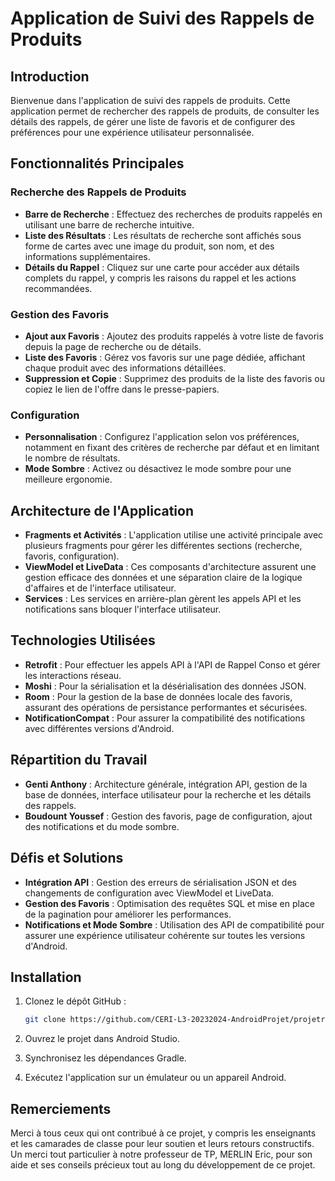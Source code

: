# Application de Suivi des Rappels de Produits

## Introduction

Bienvenue dans l'application de suivi des rappels de produits. Cette application permet de rechercher des rappels de produits, de consulter les détails des rappels, de gérer une liste de favoris et de configurer des préférences pour une expérience utilisateur personnalisée.

## Fonctionnalités Principales

### Recherche des Rappels de Produits

- **Barre de Recherche** : Effectuez des recherches de produits rappelés en utilisant une barre de recherche intuitive.
- **Liste des Résultats** : Les résultats de recherche sont affichés sous forme de cartes avec une image du produit, son nom, et des informations supplémentaires.
- **Détails du Rappel** : Cliquez sur une carte pour accéder aux détails complets du rappel, y compris les raisons du rappel et les actions recommandées.

### Gestion des Favoris

- **Ajout aux Favoris** : Ajoutez des produits rappelés à votre liste de favoris depuis la page de recherche ou de détails.
- **Liste des Favoris** : Gérez vos favoris sur une page dédiée, affichant chaque produit avec des informations détaillées.
- **Suppression et Copie** : Supprimez des produits de la liste des favoris ou copiez le lien de l'offre dans le presse-papiers.

### Configuration

- **Personnalisation** : Configurez l'application selon vos préférences, notamment en fixant des critères de recherche par défaut et en limitant le nombre de résultats.
- **Mode Sombre** : Activez ou désactivez le mode sombre pour une meilleure ergonomie.

## Architecture de l'Application

- **Fragments et Activités** : L'application utilise une activité principale avec plusieurs fragments pour gérer les différentes sections (recherche, favoris, configuration).
- **ViewModel et LiveData** : Ces composants d'architecture assurent une gestion efficace des données et une séparation claire de la logique d'affaires et de l'interface utilisateur.
- **Services** : Les services en arrière-plan gèrent les appels API et les notifications sans bloquer l'interface utilisateur.

## Technologies Utilisées

- **Retrofit** : Pour effectuer les appels API à l'API de Rappel Conso et gérer les interactions réseau.
- **Moshi** : Pour la sérialisation et la désérialisation des données JSON.
- **Room** : Pour la gestion de la base de données locale des favoris, assurant des opérations de persistance performantes et sécurisées.
- **NotificationCompat** : Pour assurer la compatibilité des notifications avec différentes versions d'Android.

## Répartition du Travail

- **Genti Anthony** : Architecture générale, intégration API, gestion de la base de données, interface utilisateur pour la recherche et les détails des rappels.
- **Boudount Youssef** : Gestion des favoris, page de configuration, ajout des notifications et du mode sombre.

## Défis et Solutions

- **Intégration API** : Gestion des erreurs de sérialisation JSON et des changements de configuration avec ViewModel et LiveData.
- **Gestion des Favoris** : Optimisation des requêtes SQL et mise en place de la pagination pour améliorer les performances.
- **Notifications et Mode Sombre** : Utilisation des API de compatibilité pour assurer une expérience utilisateur cohérente sur toutes les versions d'Android.

## Installation

1. Clonez le dépôt GitHub :

   ```bash
   git clone https://github.com/CERI-L3-20232024-AndroidProjet/projetrappelconso-boudount_genti.git
   ```
2. Ouvrez le projet dans Android Studio.
3. Synchronisez les dépendances Gradle.
4. Exécutez l'application sur un émulateur ou un appareil Android.

## Remerciements

Merci à tous ceux qui ont contribué à ce projet, y compris les enseignants et les camarades de classe pour leur soutien et leurs retours constructifs. Un merci tout particulier à notre professeur de TP, MERLIN Eric, pour son aide et ses conseils précieux tout au long du développement de ce projet.
